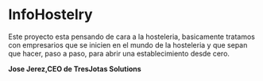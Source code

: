 # InfoHostelry

Este proyecto esta pensando de cara a la hosteleria, basicamente tratamos con empresarios que se inicien en el mundo de la hosteleria y que sepan que hacer, paso a paso, para abrir una establecimiento desde cero. 

**Jose Jerez,CEO de TresJotas Solutions**
